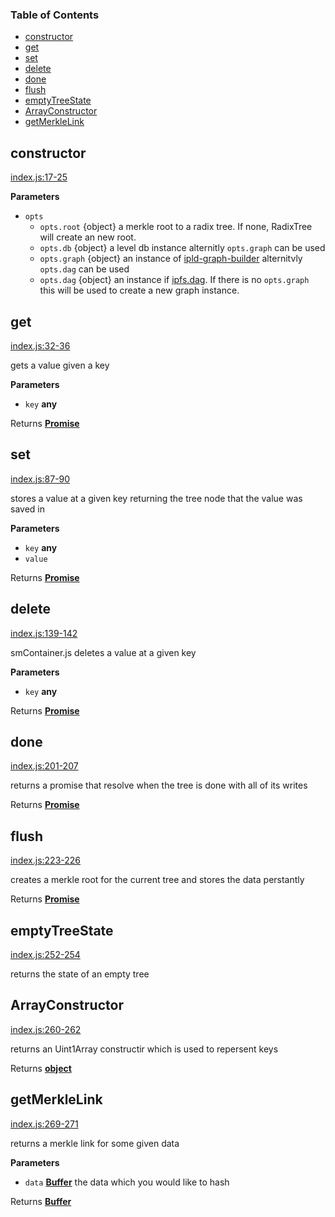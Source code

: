 <!-- Generated by documentation.js. Update this documentation by updating the source code. -->

### Table of Contents

-   [constructor][1]
-   [get][2]
-   [set][3]
-   [delete][4]
-   [done][5]
-   [flush][6]
-   [emptyTreeState][7]
-   [ArrayConstructor][8]
-   [getMerkleLink][9]

## constructor

[index.js:17-25][10]

**Parameters**

-   `opts`  
    -   `opts.root`  {object} a merkle root to a radix tree. If none, RadixTree will create an new root.
    -   `opts.db`  {object} a level db  instance alternitly `opts.graph` can be used
    -   `opts.graph`  {object} an instance of [ipld-graph-builder][11] alternitvly `opts.dag` can be used
    -   `opts.dag`  {object} an instance if [ipfs.dag][12]. If there is no `opts.graph` this will be used to create a new graph instance.

## get

[index.js:32-36][13]

gets a value given a key

**Parameters**

-   `key` **any** 

Returns **[Promise][14]** 

## set

[index.js:87-90][15]

stores a value at a given key returning the tree node that the value was saved in

**Parameters**

-   `key` **any** 
-   `value`  

Returns **[Promise][14]** 

## delete

[index.js:139-142][16]

smContainer.js deletes a value at a given key

**Parameters**

-   `key` **any** 

Returns **[Promise][14]** 

## done

[index.js:201-207][17]

returns a promise that resolve when the tree is done with all of its writes

Returns **[Promise][14]** 

## flush

[index.js:223-226][18]

creates a merkle root for the current tree and stores the data perstantly

Returns **[Promise][14]** 

## emptyTreeState

[index.js:252-254][19]

returns the state of an empty tree

## ArrayConstructor

[index.js:260-262][20]

returns an Uint1Array constructir which is used to repersent keys

Returns **[object][21]** 

## getMerkleLink

[index.js:269-271][22]

returns a merkle link for some given data

**Parameters**

-   `data` **[Buffer][23]** the data which you would like to hash

Returns **[Buffer][23]** 

[1]: #constructor

[2]: #get

[3]: #set

[4]: #delete

[5]: #done

[6]: #flush

[7]: #emptytreestate

[8]: #arrayconstructor

[9]: #getmerklelink

[10]: https://github.com/dfinity/js-dfinity-radix-tree/blob/0ab6c08c96392d6f3a76fbaf0a826b48445e56b8/index.js#L17-L25 "Source code on GitHub"

[11]: https://github.com/ipld/js-ipld-graph-builder

[12]: https://github.com/ipfs/js-ipfs#dag

[13]: https://github.com/dfinity/js-dfinity-radix-tree/blob/0ab6c08c96392d6f3a76fbaf0a826b48445e56b8/index.js#L32-L36 "Source code on GitHub"

[14]: https://developer.mozilla.org/docs/Web/JavaScript/Reference/Global_Objects/Promise

[15]: https://github.com/dfinity/js-dfinity-radix-tree/blob/0ab6c08c96392d6f3a76fbaf0a826b48445e56b8/index.js#L87-L90 "Source code on GitHub"

[16]: https://github.com/dfinity/js-dfinity-radix-tree/blob/0ab6c08c96392d6f3a76fbaf0a826b48445e56b8/index.js#L139-L142 "Source code on GitHub"

[17]: https://github.com/dfinity/js-dfinity-radix-tree/blob/0ab6c08c96392d6f3a76fbaf0a826b48445e56b8/index.js#L201-L207 "Source code on GitHub"

[18]: https://github.com/dfinity/js-dfinity-radix-tree/blob/0ab6c08c96392d6f3a76fbaf0a826b48445e56b8/index.js#L223-L226 "Source code on GitHub"

[19]: https://github.com/dfinity/js-dfinity-radix-tree/blob/0ab6c08c96392d6f3a76fbaf0a826b48445e56b8/index.js#L252-L254 "Source code on GitHub"

[20]: https://github.com/dfinity/js-dfinity-radix-tree/blob/0ab6c08c96392d6f3a76fbaf0a826b48445e56b8/index.js#L260-L262 "Source code on GitHub"

[21]: https://developer.mozilla.org/docs/Web/JavaScript/Reference/Global_Objects/Object

[22]: https://github.com/dfinity/js-dfinity-radix-tree/blob/0ab6c08c96392d6f3a76fbaf0a826b48445e56b8/index.js#L269-L271 "Source code on GitHub"

[23]: https://nodejs.org/api/buffer.html
